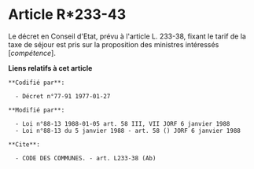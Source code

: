 # Article R*233-43

Le décret en Conseil d'Etat, prévu à l'article L. 233-38, fixant le tarif de la taxe de séjour est pris sur la proposition
des ministres intéressés [*compétence*].

**Liens relatifs à cet article**

	**Codifié par**:

	  - Décret n°77-91 1977-01-27

	**Modifié par**:

	  - Loi n°88-13 1988-01-05 art. 58 III, VII JORF 6 janvier 1988
	  - Loi n°88-13 du 5 janvier 1988 - art. 58 () JORF 6 janvier 1988

	**Cite**:

	  - CODE DES COMMUNES. - art. L233-38 (Ab)
